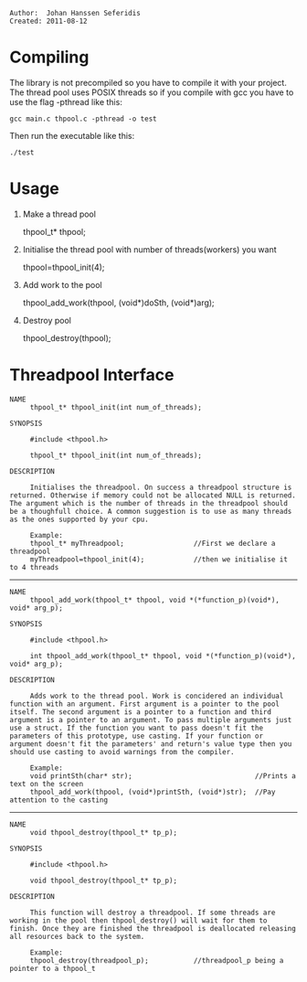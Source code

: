 ````
Author:  Johan Hanssen Seferidis
Created: 2011-08-12
````


Compiling
========================================================================

The library is not precompiled so you have to compile it with your project. The thread pool
uses POSIX threads so if you compile with gcc you have to use the flag -pthread like this:

    gcc main.c thpool.c -pthread -o test


Then run the executable like this:

    ./test


Usage
========================================================================

1. Make a thread pool

    thpool_t* thpool;
    
2. Initialise the thread pool with number of threads(workers) you want

    thpool=thpool_init(4);
    
3. Add work to the pool

    thpool_add_work(thpool, (void*)doSth, (void*)arg);
    
4. Destroy pool

    thpool_destroy(thpool);




Threadpool Interface
========================================================================

````
NAME
     thpool_t* thpool_init(int num_of_threads);

SYNOPSIS
  
     #include <thpool.h>

     thpool_t* thpool_init(int num_of_threads);

DESCRIPTION

     Initialises the threadpool. On success a threadpool structure is returned. Otherwise if memory could not be allocated NULL is returned. The argument which is the number of threads in the threadpool should be a thoughfull choice. A common suggestion is to use as many threads as the ones supported by your cpu.

     Example:
     thpool_t* myThreadpool;                 //First we declare a threadpool
     myThreadpool=thpool_init(4);            //then we initialise it to 4 threads
````

-----------------------------------------------------------------------------------


```
NAME
     thpool_add_work(thpool_t* thpool, void *(*function_p)(void*), void* arg_p);

SYNOPSIS
  
     #include <thpool.h>

     int thpool_add_work(thpool_t* thpool, void *(*function_p)(void*), void* arg_p);

DESCRIPTION

     Adds work to the thread pool. Work is concidered an individual function with an argument. First argument is a pointer to the pool itself. The second argument is a pointer to a function and third argument is a pointer to an argument. To pass multiple arguments just use a struct. If the function you want to pass doesn't fit the parameters of this prototype, use casting. If your function or argument doesn't fit the parameters' and return's value type then you should use casting to avoid warnings from the compiler.

     Example:
     void printSth(char* str);                              //Prints a text on the screen
     thpool_add_work(thpool, (void*)printSth, (void*)str);  //Pay attention to the casting
````

-----------------------------------------------------------------------------------

````
NAME
     void thpool_destroy(thpool_t* tp_p);

SYNOPSIS
  
     #include <thpool.h>

     void thpool_destroy(thpool_t* tp_p);

DESCRIPTION

     This function will destroy a threadpool. If some threads are working in the pool then thpool_destroy() will wait for them to finish. Once they are finished the threadpool is deallocated releasing all resources back to the system.

     Example:
     thpool_destroy(threadpool_p);           //threadpool_p being a pointer to a thpool_t
````

